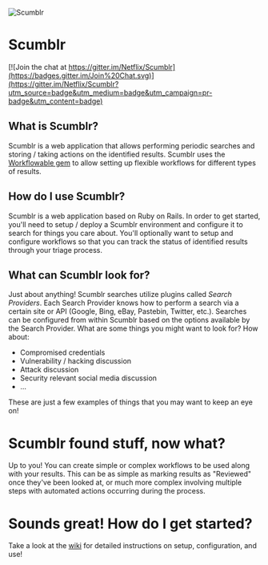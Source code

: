 ![Scumblr](http://i.imgur.com/iFgqbrB.png)
# Scumblr

[![Join the chat at https://gitter.im/Netflix/Scumblr](https://badges.gitter.im/Join%20Chat.svg)](https://gitter.im/Netflix/Scumblr?utm_source=badge&utm_medium=badge&utm_campaign=pr-badge&utm_content=badge)

## What is Scumblr?

Scumblr is a web application that allows performing periodic searches and storing / taking actions on the identified results. Scumblr uses the [Workflowable gem](https://github.com/Netflix/Workflowable) to allow setting up flexible workflows for different types of results.

## How do I use Scumblr?

Scumblr is a web application based on Ruby on Rails. In order to get started, you'll need to setup / deploy a Scumblr environment and configure it to search for things you care about. You'll optionally want to setup and configure workflows so that you can track the status of identified results through your triage process.

## What can Scumblr look for?

Just about anything! Scumblr searches utilize plugins called *Search Providers*. Each Search Provider knows how to perform a search via a certain site or API (Google, Bing, eBay, Pastebin, Twitter, etc.). Searches can be configured from within Scumblr based on the options available by the Search Provider. What are some things you might want to look for? How about:

* Compromised credentials
* Vulnerability / hacking discussion
* Attack discussion
* Security relevant social media discussion
* ...

These are just a few examples of things that you may want to keep an eye on!

# Scumblr found stuff, now what?

Up to you! You can create simple or complex workflows to be used along with your results. This can be as simple as marking results as "Reviewed" once they've been looked at, or much more complex involving multiple steps with automated actions occurring during the process.

# Sounds great! How do I get started?

Take a look at the [wiki](https://github.com/Netflix/Scumblr/wiki) for detailed instructions on setup, configuration, and use!

